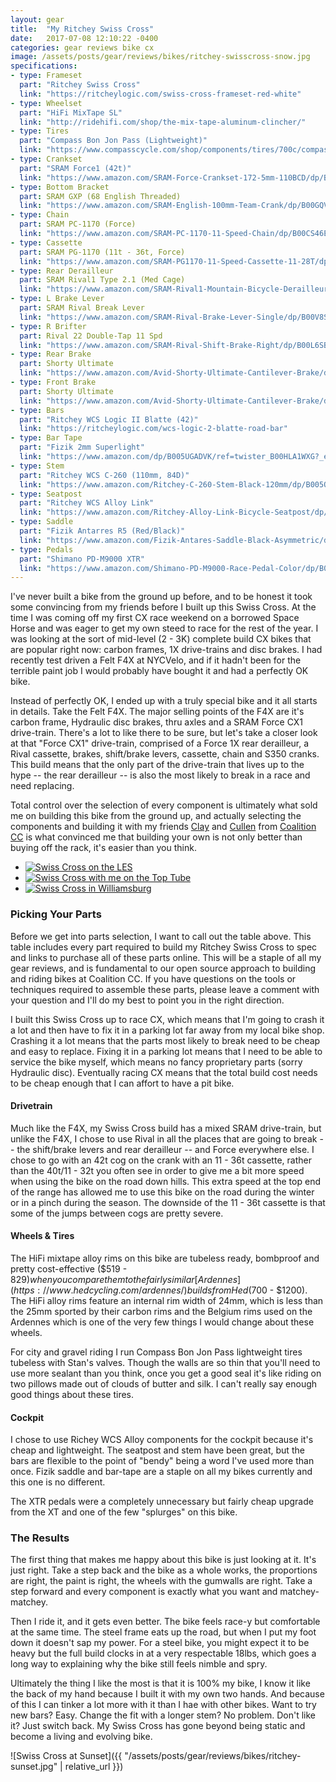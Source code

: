 ```yaml
---
layout: gear
title:  "My Ritchey Swiss Cross"
date:   2017-07-08 12:10:22 -0400
categories: gear reviews bike cx
image: /assets/posts/gear/reviews/bikes/ritchey-swisscross-snow.jpg
specifications:
- type: Frameset
  part: "Ritchey Swiss Cross"
  link: "https://ritcheylogic.com/swiss-cross-frameset-red-white"
- type: Wheelset
  part: "HiFi MixTape SL"
  link: "http://ridehifi.com/shop/the-mix-tape-aluminum-clincher/"
- type: Tires
  part: "Compass Bon Jon Pass (Lightweight)"
  link: "https://www.compasscycle.com/shop/components/tires/700c/compass-700cx35-bon-jon-pass/"
- type: Crankset
  part: "SRAM Force1 (42t)"
  link: "https://www.amazon.com/SRAM-Force-Crankset-172-5mm-110BCD/dp/B00JZIRYVG"
- type: Bottom Bracket
  part: SRAM GXP (68 English Threaded)
  link: "https://www.amazon.com/SRAM-English-100mm-Team-Crank/dp/B00GQV9WRE/ref=sr_1_2?ie=UTF8&qid=1499573849&sr=8-2&keywords=sram+gxp+bottom+bracket"
- type: Chain
  part: SRAM PC-1170 (Force)
  link: "https://www.amazon.com/SRAM-PC-1170-11-Speed-Chain/dp/B00CS46E7E/ref=sr_1_1?ie=UTF8&qid=1499573915&sr=8-1&keywords=SRAM+PC-1170"
- type: Cassette
  part: SRAM PG-1170 (11t - 36t, Force)
  link: "https://www.amazon.com/SRAM-PG1170-11-Speed-Cassette-11-28T/dp/B00CLCFS3Y/ref=sr_1_1?ie=UTF8&qid=1499573973&sr=8-1&keywords=SRAM+PG-1170"
- type: Rear Derailleur
  part: SRAM Rival1 Type 2.1 (Med Cage)
  link: "https://www.amazon.com/SRAM-Rival1-Mountain-Bicycle-Derailleur/dp/B00V8RZOI2/ref=sr_1_2?ie=UTF8&qid=1499574080&sr=8-2&keywords=sram%2Brival%2Brear%2Bderailleur&th=1&psc=1"
- type: L Brake Lever
  part: SRAM Rival Break Lever
  link: "https://www.amazon.com/SRAM-Rival-Brake-Lever-Single/dp/B00V8SLEIK/ref=sr_1_1?ie=UTF8&qid=1499574230&sr=8-1&keywords=sram+rival+brake+lever"
- type: R Brifter
  part: Rival 22 Double-Tap 11 Spd
  link: "https://www.amazon.com/SRAM-Rival-Shift-Brake-Right/dp/B00L6SBUW2/ref=pd_rhf_se_s_cp_1?_encoding=UTF8&pd_rd_i=B00L6SBUW2&pd_rd_r=JEHKTA0ZBPJDXPTJZ7MP&pd_rd_w=gBdrK&pd_rd_wg=Qy2MB&psc=1&refRID=JEHKTA0ZBPJDXPTJZ7MP"
- type: Rear Brake
  part: Shorty Ultimate
  link: "https://www.amazon.com/Avid-Shorty-Ultimate-Cantilever-Brake/dp/B003RLFQJO/ref=sr_1_1?s=sporting-goods&ie=UTF8&qid=1499574289&sr=1-1&keywords=shorty+ultimate"
- type: Front Brake
  part: Shorty Ultimate
  link: "https://www.amazon.com/Avid-Shorty-Ultimate-Cantilever-Brake/dp/B003RLFQJO/ref=sr_1_1?s=sporting-goods&ie=UTF8&qid=1499574289&sr=1-1&keywords=shorty+ultimate://www.amazon.com/Avid-Shorty-Ultimate-Front-Cantilever/dp/B003RLE0OQ/ref=sr_1_2?s=sporting-goods&ie=UTF8&qid=1499574289&sr=1-2&keywords=shorty+ultimate"
- type: Bars
  part: "Ritchey WCS Logic II Blatte (42)"
  link: "https://ritcheylogic.com/wcs-logic-2-blatte-road-bar"
- type: Bar Tape
  part: "Fizik 2mm Superlight"
  link: "https://www.amazon.com/dp/B005UGADVK/ref=twister_B00HLA1WXG?_encoding=UTF8&psc=1"
- type: Stem
  part: "Ritchey WCS C-260 (110mm, 84D)"
  link: "https://www.amazon.com/Ritchey-C-260-Stem-Black-120mm/dp/B005QSX3C8/ref=sr_1_1?ie=UTF8&qid=1499573375&sr=8-1&keywords=wcs%2Bc260&th=1&psc=1"
- type: Seatpost
  part: "Ritchey WCS Alloy Link"
  link: "https://www.amazon.com/Ritchey-Alloy-Link-Bicycle-Seatpost/dp/B00G9K8XAY/ref=sr_1_1?ie=UTF8&qid=1499574433&sr=8-1&keywords=ritchey+wcs+alloy+seatpost"
- type: Saddle
  part: "Fizik Antarres R5 (Red/Black)"
  link: "https://www.amazon.com/Fizik-Antares-Saddle-Black-Asymmetric/dp/B00OZW7UZM/ref=sr_1_1?ie=UTF8&qid=1499574476&sr=8-1&keywords=fizik+antares+r5"
- type: Pedals
  part: "Shimano PD-M9000 XTR"
  link: "https://www.amazon.com/Shimano-PD-M9000-Race-Pedal-Color/dp/B00O66MSKE/ref=sr_1_1?ie=UTF8&qid=1499574534&sr=8-1&keywords=shimano+xtr+pedals"
---
```


I've never built a bike from the ground up before, and to be honest it took some convincing from my friends before I built up this Swiss Cross. At the time I was coming off my first CX race weekend on a borrowed Space Horse and was eager to get my own steed to race for the rest of the year. I was looking at the sort of mid-level (2 - 3K) complete build CX bikes that are popular right now: carbon frames, 1X drive-trains and disc brakes. I had recently test driven a Felt F4X at NYCVelo, and if it hadn't been for the terrible paint job I would probably have bought it and had a perfectly OK bike.

Instead of perfectly OK, I ended up with a truly special bike and it all starts in details. Take the Felt F4X. The major selling points of the F4X are it's carbon frame, Hydraulic disc brakes, thru axles and a SRAM Force CX1 drive-train. There's a lot to like there to be sure, but let's take a closer look at that "Force CX1" drive-train, comprised of a Force 1X rear derailleur, a Rival cassette, brakes, shift/brake levers, cassette, chain and S350 cranks. This build means that the only part of the drive-train that lives up to the hype -- the rear derailleur -- is also the most likely to break in a race and need replacing.

Total control over the selection of every component is ultimately what sold me on building this bike from the ground up, and actually selecting the components and building it with my friends [Clay](https://instagram.com/clayparkerjones) and [Cullen](https://instagram.com/cullenmacdonald) from [Coalition CC](https://instagram.com/coalitioncyclingclub) is what convinced me that building your own is not only better than buying off the rack, it's easier than you think.

<ul class="images">
<li><a target="_blank" href="{{ "/assets/posts/gear/reviews/bikes/ritchey-graffiti.jpg" | relative_url }}"><img alt="Swiss Cross on the LES" src="{{ "/assets/posts/gear/reviews/bikes/ritchey-graffiti.jpg" | relative_url }}" /></a></li>
<li><a target="_blank" href="{{ "/assets/posts/gear/reviews/bikes/ritchey-top-tube.jpg" | relative_url }}"><img alt="Swiss Cross with me on the Top Tube" src="{{ "/assets/posts/gear/reviews/bikes/ritchey-top-tube.jpg" | relative_url }}" /></a></li>
<li><a target="_blank" href="{{ "/assets/posts/gear/reviews/bikes/ritchey-wberg.jpg" | relative_url }}"><img alt="Swiss Cross in Williamsburg" src="{{ "/assets/posts/gear/reviews/bikes/ritchey-wberg.jpg" | relative_url }}" /></a></li>
</ul>

### Picking Your Parts

Before we get into parts selection, I want to call out the table above. This table includes every part required to build my Ritchey Swiss Cross to spec and links to purchase all of these parts online. This will be a staple of all my gear reviews, and is fundamental to our open source approach to building and riding bikes at Coalition CC. If you have questions on the tools or techniques required to assemble these parts, please leave a comment with your question and I'll do my best to point you in the right direction.

I built this Swiss Cross up to race CX, which means that I'm going to crash it a lot and then have to fix it in a parking lot far away from my local bike shop. Crashing it a lot means that the parts most likely to break need to be cheap and easy to replace. Fixing it in a parking lot means that I need to be able to service the bike myself, which means no fancy proprietary parts (sorry Hydraulic disc). Eventually racing CX means that the total build cost needs to be cheap enough that I can affort to have a pit bike.

#### Drivetrain

Much like the F4X, my Swiss Cross build has a mixed SRAM drive-train, but unlike the F4X, I chose to use Rival in all the places that are going to break -- the shift/brake levers and rear derailleur -- and Force everywhere else. I chose to go with an 42t cog on the crank with an 11 - 36t cassette, rather than the 40t/11 - 32t you often see in order to give me a bit more speed when using the bike on the road down hills. This extra speed at the top end of the range has allowed me to use this bike on the road during the winter or in a pinch during the season. The downside of the 11 - 36t cassette is that some of the jumps between cogs are pretty severe.

#### Wheels & Tires

The HiFi mixtape alloy rims on this bike are tubeless ready, bombproof and pretty cost-effective ($519 - $829) when you compare them to the fairly similar [Ardennes](https://www.hedcycling.com/ardennes/) builds from Hed ($700 - $1200). The HiFi alloy rims feature an internal rim width of 24mm, which is less than the 25mm sported by their carbon rims and the Belgium rims used on the Ardennes which is one of the very few things I would change about these wheels.

For city and gravel riding I run Compass Bon Jon Pass lightweight tires tubeless with Stan's valves. Though the walls are so thin that you'll need to use more sealant than you think, once you get a good seal it's like riding on two pillows made out of clouds of butter and silk. I can't really say enough good things about these tires.

#### Cockpit

I chose to use Richey WCS Alloy components for the cockpit because it's cheap and lightweight. The seatpost and stem have been great, but the bars are flexible to the point of "bendy" being a word I've used more than once. Fizik saddle and bar-tape are a staple on all my bikes currently and this one is no different.

The XTR pedals were a completely unnecessary but fairly cheap upgrade from the XT and one of the few "splurges" on this bike.

### The Results

The first thing that makes me happy about this bike is just looking at it. It's just right. Take a step back and the bike as a whole works, the proportions are right, the paint is right, the wheels with the gumwalls are right. Take a step forward and every component is exactly what you want and matchey-matchey.

Then I ride it, and it gets even better. The bike feels race-y but comfortable at the same time. The steel frame eats up the road, but when I put my foot down it doesn't sap my power. For a steel bike, you might expect it to be heavy but the full build clocks in at a very respectable 18lbs, which goes a long way to explaining why the bike still feels nimble and spry.

Ultimately the thing I like the most is that it is 100% my bike, I know it like the back of my hand because I built it with my own two hands. And because of this I can tinker a lot more with it than I hae with other bikes. Want to try new bars? Easy. Change the fit with a longer stem? No problem. Don't like it? Just switch back. My Swiss Cross has gone beyond being static and become a living and evolving bike.

![Swiss Cross at Sunset]({{ "/assets/posts/gear/reviews/bikes/ritchey-sunset.jpg" | relative_url }})
